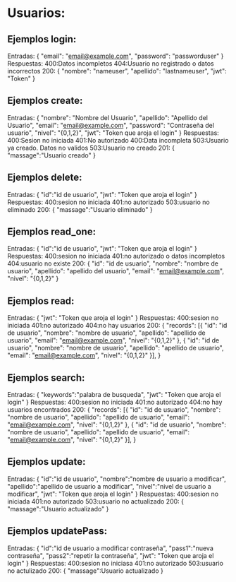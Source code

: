 Usuarios:
=========
Ejemplos login:
-----------------
  Entradas:
  {
    "email": "email@example.com",
    "password": "passworduser"
  }
  Respuestas:
  400:Datos incompletos
  404:Usuario no registrado o datos incorrectos
  200:
  {
      "nombre": "nameuser",
      "apellido": "lastnameuser",
      "jwt": "Token"
  }


Ejemplos create:
------------------
  Entradas:
  {
      "nombre": "Nombre del Usuario",
      "apellido": "Apellido del Usuario",
      "email": "email@example.com",
      "password": "Contraseña del usuario",
      "nivel": "{0,1,2}",
      "jwt": "Token que aroja el login"
  }
  Respuestas:
  400:Sesion no iniciada
  401:No autorizado
  400:Data incompleta
  503:Usuario ya creado. Datos no validos
  503:Usuario no creado
  201:
  {
    "massage":"Usuario creado"
  }

Ejemplos delete:
-----------------
Entradas:
{
  "id":"id de usuario",
  "jwt": "Token que aroja el login"
}
Respuestas:
400:sesion no iniciada
401:no autorizado
503:usuario no eliminado
200:
{
  "massage":"Usuario eliminado"
}

Ejemplos read_one:
-----------------
Entradas:
{
  "id":"id de usuario",
  "jwt": "Token que aroja el login"
}
Respuestas:
400:sesion no iniciada
401:no autorizado o datos incompletos
404:usuario no existe
200:
{
  "id": "id de usuario",
  "nombre": "nombre de usuario",
  "apellido": "apellido del usuario",
  "email": "email@example.com",
  "nivel": "{0,1,2}"
}

Ejemplos read:
-----------------
Entradas:
{
"jwt": "Token que aroja el login"
}
Respuestas:
400:sesion no iniciada
401:no autorizado
404:no hay usuarios
200:
{
  "records":
    [{
      "id": "id de usuario",
      "nombre": "nombre de usuario",
      "apellido": "apellido de usuario",
      "email": "email@example.com",
      "nivel": "{0,1,2}"
    },
    {
      "id": "id de usuario",
      "nombre": "nombre de usuario",
      "apellido": "apellido de usuario",
      "email": "email@example.com",
      "nivel": "{0,1,2}"
    }],
}

Ejemplos search:
-----------------
Entradas:
{
  "keywords":"palabra de busqueda",
  "jwt": "Token que aroja el login"
}
Respuestas:
400:sesion no iniciada
401:no autorizado
404:no hay usuarios encontrados
200:
{
  "records":
    [{
      "id": "id de usuario",
      "nombre": "nombre de usuario",
      "apellido": "apellido de usuario",
      "email": "email@example.com",
      "nivel": "{0,1,2}"
    },
    {
      "id": "id de usuario",
      "nombre": "nombre de usuario",
      "apellido": "apellido de usuario",
      "email": "email@example.com",
      "nivel": "{0,1,2}"
    }],
}

Ejemplos update:
-----------------
Entradas:
{
  "id":"id de usuario",
  "nombre":"nombre de usuario a modificar",
  "apellido":"apellido de usuario a modificar",
  "nivel":"nivel de usuario a modificar",
  "jwt": "Token que aroja el login"
}
Respuestas:
400:sesion no iniciada
401:no autorizado
503:usuario no actualizado
200:
{
  "massage":"Usuario actualizado"
}

Ejemplos updatePass:
--------------------
Entradas:
{
  "id":"id de usuario a modificar contraseña",
  "pass1":"nueva contraseña",
  "pass2":"repetir la contraseña",
  "jwt": "Token que aroja el login"
}
Respuestas:
400:sesion no iniciasa
401:no autorizado
503:usuario no actulizado
200:
{
  "massage":Usuario actualizado
}


